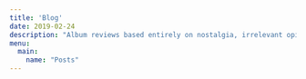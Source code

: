 ```yaml
---
title: 'Blog'
date: 2019-02-24
description: "Album reviews based entirely on nostalgia, irrelevant opinions and events that have nothing to do with the actual album."
menu:
  main:
    name: "Posts"
---
```

